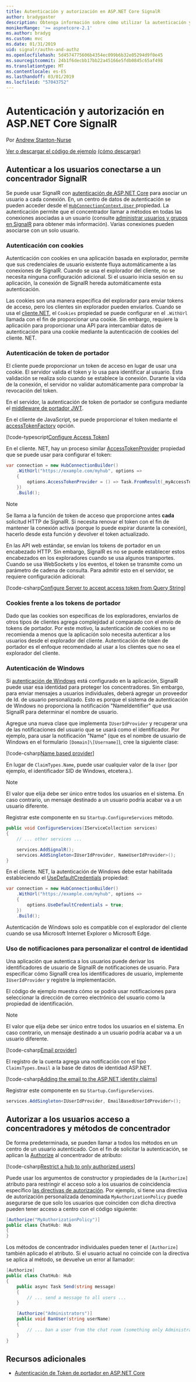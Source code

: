 ```yaml
---
title: Autenticación y autorización en ASP.NET Core SignalR
author: bradygaster
description: Obtenga información sobre cómo utilizar la autenticación y autorización en ASP.NET Core SignalR.
monikerRange: '>= aspnetcore-2.1'
ms.author: bradyg
ms.custom: mvc
ms.date: 01/31/2019
uid: signalr/authn-and-authz
ms.openlocfilehash: 5d4574775606b4354ec099b6b32e05294d9f0e45
ms.sourcegitcommit: 24b1f6decbb17bb22a45166e5fdb0845c65af498
ms.translationtype: MT
ms.contentlocale: es-ES
ms.lasthandoff: 03/01/2019
ms.locfileid: "57043752"
---
```

# <a name="authentication-and-authorization-in-aspnet-core-signalr"></a>Autenticación y autorización en ASP.NET Core SignalR

Por [Andrew Stanton-Nurse](https://twitter.com/anurse)

[Ver o descargar el código de ejemplo](https://github.com/aspnet/Docs/tree/master/aspnetcore/signalr/authn-and-authz/sample/) [(cómo descargar)](xref:index#how-to-download-a-sample)

## <a name="authenticate-users-connecting-to-a-signalr-hub"></a>Autenticar a los usuarios conectarse a un concentrador SignalR

Se puede usar SignalR con [autenticación de ASP.NET Core](xref:security/authentication/identity) para asociar un usuario a cada conexión. En, un centro de datos de autenticación se pueden acceder desde el [ `HubConnectionContext.User` ](/dotnet/api/microsoft.aspnetcore.signalr.hubconnectioncontext.user) propiedad. La autenticación permite que el concentrador llamar a métodos en todas las conexiones asociadas a un usuario (consulte [administrar usuarios y grupos en SignalR](xref:signalr/groups) para obtener más información). Varias conexiones pueden asociarse con un solo usuario.

### <a name="cookie-authentication"></a>Autenticación con cookies

Autenticación con cookies en una aplicación basada en explorador, permite que sus credenciales de usuario existente fluya automáticamente a las conexiones de SignalR. Cuando se usa el explorador del cliente, no se necesita ninguna configuración adicional. Si el usuario inicia sesión en su aplicación, la conexión de SignalR hereda automáticamente esta autenticación.

Las cookies son una manera específica del explorador para enviar tokens de acceso, pero los clientes sin explorador pueden enviarlos. Cuando se usa el [cliente.NET](xref:signalr/dotnet-client), el `Cookies` propiedad se puede configurar en el `.WithUrl` llamada con el fin de proporcionar una cookie. Sin embargo, requiere la aplicación para proporcionar una API para intercambiar datos de autenticación para una cookie mediante la autenticación de cookies del cliente. NET.

### <a name="bearer-token-authentication"></a>Autenticación de token de portador

El cliente puede proporcionar un token de acceso en lugar de usar una cookie. El servidor valida el token y lo usa para identificar al usuario. Esta validación se realiza solo cuando se establece la conexión. Durante la vida de la conexión, el servidor no validar automáticamente para comprobar la revocación del token.

En el servidor, la autenticación de token de portador se configura mediante el [middleware de portador JWT](/dotnet/api/microsoft.extensions.dependencyinjection.jwtbearerextensions.addjwtbearer).

En el cliente de JavaScript, se puede proporcionar el token mediante el [accessTokenFactory](xref:signalr/configuration#configure-bearer-authentication) opción.

[!code-typescript[Configure Access Token](authn-and-authz/sample/wwwroot/js/chat.ts?range=63-65)]

En el cliente. NET, hay un proceso similar [AccessTokenProvider](xref:signalr/configuration#configure-bearer-authentication) propiedad que se puede usar para configurar el token:

```csharp
var connection = new HubConnectionBuilder()
    .WithUrl("https://example.com/myhub", options =>
    { 
        options.AccessTokenProvider = () => Task.FromResult(_myAccessToken);
    })
    .Build();
```

> [!NOTE]
> Se llama a la función de token de acceso que proporcione antes **cada** solicitud HTTP de SignalR. Si necesita renovar el token con el fin de mantener la conexión activa (porque lo puede expirar durante la conexión), hacerlo desde esta función y devolver el token actualizado.

En las API web estándar, se envían los tokens de portador en un encabezado HTTP. Sin embargo, SignalR es no se puede establecer estos encabezados en los exploradores cuando se usa algunos transportes. Cuando se usa WebSockets y los eventos, el token se transmite como un parámetro de cadena de consulta. Para admitir esto en el servidor, se requiere configuración adicional:

[!code-csharp[Configure Server to accept access token from Query String](authn-and-authz/sample/Startup.cs?name=snippet)]

### <a name="cookies-vs-bearer-tokens"></a>Cookies frente a los tokens de portador 

Dado que las cookies son específicas de los exploradores, enviarlos de otros tipos de clientes agrega complejidad al comparado con el envío de tokens de portador. Por este motivo, la autenticación de cookies no se recomienda a menos que la aplicación solo necesita autenticar a los usuarios desde el explorador del cliente. Autenticación de token de portador es el enfoque recomendado al usar a los clientes que no sea el explorador del cliente.

### <a name="windows-authentication"></a>Autenticación de Windows

Si [autenticación de Windows](xref:security/authentication/windowsauth) está configurado en la aplicación, SignalR puede usar esa identidad para proteger los concentradores. Sin embargo, para enviar mensajes a usuarios individuales, deberá agregar un proveedor de Id. de usuario personalizado. Esto es porque el sistema de autenticación de Windows no proporciona la notificación "NameIdentifier" que usa SignalR para determinar el nombre de usuario.

Agregue una nueva clase que implementa `IUserIdProvider` y recuperar una de las notificaciones del usuario que se usará como el identificador. Por ejemplo, para usar la notificación "Name" (que es el nombre de usuario de Windows en el formulario `[Domain]\[Username]`), cree la siguiente clase:

[!code-csharp[Name based provider](authn-and-authz/sample/nameuseridprovider.cs?name=NameUserIdProvider)]

En lugar de `ClaimTypes.Name`, puede usar cualquier valor de la `User` (por ejemplo, el identificador SID de Windows, etcetera.).

> [!NOTE]
> El valor que elija debe ser único entre todos los usuarios en el sistema. En caso contrario, un mensaje destinado a un usuario podría acabar va a un usuario diferente.

Registrar este componente en su `Startup.ConfigureServices` método.

```csharp
public void ConfigureServices(IServiceCollection services)
{
    // ... other services ...

    services.AddSignalR();
    services.AddSingleton<IUserIdProvider, NameUserIdProvider>();
}
```

En el cliente. NET, la autenticación de Windows debe estar habilitada estableciendo el [UseDefaultCredentials](/dotnet/api/microsoft.aspnetcore.http.connections.client.httpconnectionoptions.usedefaultcredentials) propiedad:

```csharp
var connection = new HubConnectionBuilder()
    .WithUrl("https://example.com/myhub", options =>
    {
        options.UseDefaultCredentials = true;
    })
    .Build();
```

Autenticación de Windows solo es compatible con el explorador del cliente cuando se usa Microsoft Internet Explorer o Microsoft Edge.

### <a name="use-claims-to-customize-identity-handling"></a>Uso de notificaciones para personalizar el control de identidad

Una aplicación que autentica a los usuarios puede derivar los identificadores de usuario de SignalR de notificaciones de usuario. Para especificar cómo SignalR crea los identificadores de usuario, implemente `IUserIdProvider` y registre la implementación.

El código de ejemplo muestra cómo se podría usar notificaciones para seleccionar la dirección de correo electrónico del usuario como la propiedad de identificación. 

> [!NOTE]
> El valor que elija debe ser único entre todos los usuarios en el sistema. En caso contrario, un mensaje destinado a un usuario podría acabar va a un usuario diferente.

[!code-csharp[Email provider](authn-and-authz/sample/EmailBasedUserIdProvider.cs?name=EmailBasedUserIdProvider)]

El registro de la cuenta agrega una notificación con el tipo `ClaimsTypes.Email` a la base de datos de identidad ASP.NET.

[!code-csharp[Adding the email to the ASP.NET identity claims](authn-and-authz/sample/pages/account/Register.cshtml.cs?name=AddEmailClaim)]

Registrar este componente en su `Startup.ConfigureServices`.

```csharp
services.AddSingleton<IUserIdProvider, EmailBasedUserIdProvider>();
```

## <a name="authorize-users-to-access-hubs-and-hub-methods"></a>Autorizar a los usuarios acceso a concentradores y métodos de concentrador

De forma predeterminada, se pueden llamar a todos los métodos en un centro de un usuario autenticado. Con el fin de solicitar la autenticación, se aplican la [Authorize](/dotnet/api/microsoft.aspnetcore.authorization.authorizeattribute) al concentrador de atributo:

[!code-csharp[Restrict a hub to only authorized users](authn-and-authz/sample/Hubs/ChatHub.cs?range=8-10,32)]

Puede usar los argumentos de constructor y propiedades de la `[Authorize]` atributo para restringir el acceso solo a los usuarios de coincidencia específico [las directivas de autorización](xref:security/authorization/policies). Por ejemplo, si tiene una directiva de autorización personalizada denominada `MyAuthorizationPolicy` puede asegurarse de que solo los usuarios que coinciden con dicha directiva pueden tener acceso a centro con el código siguiente:

```csharp
[Authorize("MyAuthorizationPolicy")]
public class ChatHub: Hub
{
}
```

Los métodos de concentrador individuales pueden tener el `[Authorize]` también aplicado el atributo. Si el usuario actual no coincide con la directiva se aplica al método, se devuelve un error al llamador:

```csharp
[Authorize]
public class ChatHub: Hub
{
    public async Task Send(string message)
    {
        // ... send a message to all users ...
    }

    [Authorize("Administrators")]
    public void BanUser(string userName)
    {
        // ... ban a user from the chat room (something only Administrators can do) ...
    }
}
```

## <a name="additional-resources"></a>Recursos adicionales

* [Autenticación de Token de portador en ASP.NET Core](https://blogs.msdn.microsoft.com/webdev/2016/10/27/bearer-token-authentication-in-asp-net-core/)
